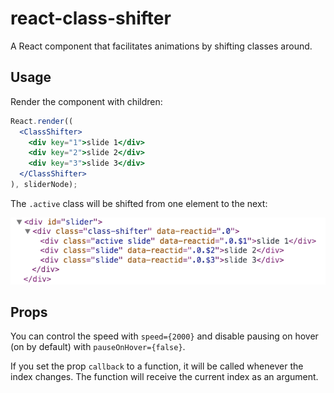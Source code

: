 react-class-shifter
===================

A React component that facilitates animations by shifting classes around.


## Usage

Render the component with children:

```jsx
React.render((
  <ClassShifter>
    <div key="1">slide 1</div>
    <div key="2">slide 2</div>
    <div key="3">slide 3</div>
  </ClassShifter>
), sliderNode);
```

The `.active` class will be shifted from one element to the next:

<img src="react-class-shifter.gif" alt="react-class-shifter"/>


## Props

You can control the speed with `speed={2000}` and disable pausing on hover (on
by default) with `pauseOnHover={false}`.

If you set the prop `callback` to a function, it will be called whenever the
index changes. The function will receive the current index as an argument.
